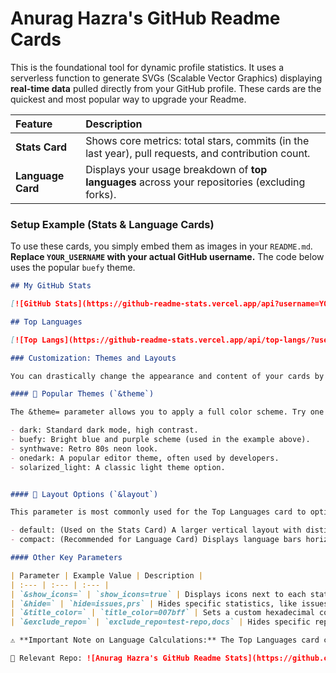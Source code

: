 # Anurag Hazra's GitHub Readme Cards

This is the foundational tool for dynamic profile statistics. It uses a serverless function to generate SVGs (Scalable Vector Graphics) displaying **real-time data** pulled directly from your GitHub profile. These cards are the quickest and most popular way to upgrade your Readme.

| Feature | Description |
| :--- | :--- |
| **Stats Card** | Shows core metrics: total stars, commits (in the last year), pull requests, and contribution count. |
| **Language Card** | Displays your usage breakdown of **top languages** across your repositories (excluding forks). |

### Setup Example (Stats & Language Cards)

To use these cards, you simply embed them as images in your `README.md`. **Replace `YOUR_USERNAME` with your actual GitHub username.** The code below uses the popular `buefy` theme.

```markdown
## My GitHub Stats

[![GitHub Stats](https://github-readme-stats.vercel.app/api?username=YOUR_USERNAME&show_icons=true&theme=buefy&hide_rank=true)](https://github.com/anuraghazra/github-readme-stats)

## Top Languages

[![Top Langs](https://github-readme-stats.vercel.app/api/top-langs/?username=YOUR_USERNAME&layout=compact&theme=buefy&exclude_repo=recode-hive-docs,test-repo)](https://github.com/anuraghazra/github-readme-stats)

### Customization: Themes and Layouts

You can drastically change the appearance and content of your cards by adding parameters to the URL string (e.g., `&param=value`).

#### 🎨 Popular Themes (`&theme`)

The &theme= parameter allows you to apply a full color scheme. Try one of these popular options by adding it to the API URL:

- dark: Standard dark mode, high contrast.
- buefy: Bright blue and purple scheme (used in the example above).
- synthwave: Retro 80s neon look.
- onedark: A popular editor theme, often used by developers.
- solarized_light: A classic light theme option.


#### 📐 Layout Options (`&layout`)

This parameter is most commonly used for the Top Languages card to optimize space:

- default: (Used on the Stats Card) A larger vertical layout with distinct borders.
- compact: (Recommended for Language Card) Displays language bars horizontally, resulting in a much shorter, more compact card.

#### Other Key Parameters

| Parameter | Example Value | Description |
| :--- | :--- | :--- |
| `&show_icons=` | `show_icons=true` | Displays icons next to each stat label (highly recommended). |
| `&hide=` | `hide=issues,prs` | Hides specific statistics, like issues or pull requests, if you prefer a cleaner look. |
| `&title_color=` | `title_color=007bff` | Sets a custom hexadecimal color for the card title. |
| `&exclude_repo=` | `exclude_repo=test-repo,docs` | Hides specific repositories from the language calculations.|

⚠️ **Important Note on Language Calculations:** The Top Languages card calculates language usage from all public repos you own. To ensure the card accurately reflects your coding focus (and not just boilerplate files), it is strongly recommended to use the &exclude_repo= parameter to ignore repositories containing auto-generated documentation or simple configuration.

🔗 Relevant Repo: ![Anurag Hazra's GitHub Readme Stats](https://github.com/anuraghazra/github-readme-stats)